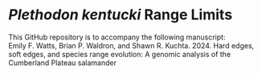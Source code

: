 # _Plethodon kentucki_ Range Limits <br />
This GitHub repository is to accompany the following manuscript: <br /> 
Emily F. Watts, Brian P. Waldron, and Shawn R. Kuchta. 2024. Hard edges, soft edges, and species range evolution: A genomic analysis of the Cumberland Plateau salamander <br />
